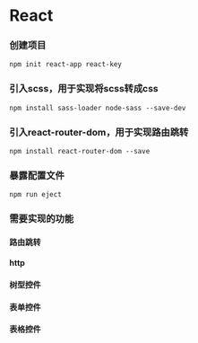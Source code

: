# React

### 创建项目
    npm init react-app react-key

### 引入scss，用于实现将scss转成css
    npm install sass-loader node-sass --save-dev

### 引入react-router-dom，用于实现路由跳转
    npm install react-router-dom --save













### 暴露配置文件
    npm run eject


### 需要实现的功能

#### 路由跳转
#### http
#### 树型控件
#### 表单控件
#### 表格控件